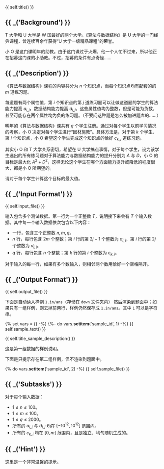{{ self.title() }}

## {{ _('Background') }}

T 大学和 U 大学是 W 国最好的两个大学。《算法与数据结构》是 U 大学的一门经典课程，曾连续百余年获得“U 大学一级精品课程”的荣誉。

小 O 是这门课明年的助教。由于这门课过于火爆，他一个人忙不过来，所以他正在招募这门课的小助教。不过，招募的条件有点奇怪……

## {{ _('Description') }}

《算法与数据结构》课程的内容共分为 $n$ 个知识点，而每个知识点均有配套的的 $m$ 道练习题。

每道题有两个属性值，第 $i$ 个知识点的第 $j$ 道练习题可以让做这道题的学生的算法能力提高 $a_{i, j}$，数据结构能力提高 $d_{i, j}$。这些属性值均为整数，但是可能为负数，甚至可能存在两个属性均为负的练习题。（不要问这种题是怎么被加进题库的……）

明年的《算法与数据结构》课共有 $q$ 个学生注册。通过对每个学生以前学习情况的考察，小 O 决定对每个学生进行“因材施教”。具体方法是，对于第 $k$ 个学生、第 $i$ 个知识点，小 O 希望这个学生完成这个知识点的恰好 $c_{k, i}$ 道练习题。

其实小 O 和 T 大学关系密切，希望在 U 大学搞点事情。对于每个学生，设为该学生选出的所有练习题对于算法能力与数据结构能力的提升分别为 $A$ 与 $D$，小 O 的目标是最大化 $A^2+D^2$，这样无论这个学生在哪个方面能力提升或降低的程度很大，都是小 O 所期望的。

请对于每个学生计算这个目标的最大值。

## {{ _('Input Format') }}

{{ self.input_file() }}

输入包含多个测试数据。第一行为一个正整数 $T$，说明接下来会有 $T$ 个输入数据。其中每一个输入数据依次包含以下内容：

* 一行，包含三个正整数 $n, m, q$。
* $n$ 行，每行包含 $2m$ 个整数；第 $i$ 行的第 $2j-1$ 个整数为 $a_{i, j}$，第 $i$ 行的第 $2j$ 个整数为 $d_{i, j}$。
* $q$ 行，每行包含 $n$ 个整数；第 $k$ 行的第 $i$ 个整数为 $c_{k, i}$。

对于输入的每一行，如果有多个数输入，则相邻两个数用恰好一个空格隔开。

## {{ _('Output Format') }}

{{ self.output_file() }}

下面是自动读入样例 `1.in/ans`（存储在 `down` 文件夹内） 然后渲染到题面中；如果只有一组样例，则去掉前两行，样例仍然保存成 `1.in/ans`。其中 `1` 可以是字符串。

{% set vars = {} -%}
{%- do vars.__setitem__('sample_id', 1) -%}
{{ self.sample_text() }}

{{ self.title_sample_description() }}

这是第一组数据的样例说明。

下面是只提示存在第二组样例，但不渲染到题面中。

{% do vars.__setitem__('sample_id', 2) -%}
{{ self.sample_file() }}

## {{ _('Subtasks') }}

对于每个输入数据：

* $1 \leq n \leq 100$。
* $1 \leq m \leq 100$。
* $1 \leq q \leq 2000$。
* 所有的 $a_{i, j}$ 与 $d_{i, j}$ 均在 $[-10^{12},10^{12}]$ 范围内。
* 所有的 $c_{k, i}$ 均在 $[0, m]$ 范围内，且是独立、均匀随机生成的。

## {{ _('Hint') }}

这里是一个非常温馨的提示。
